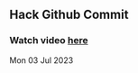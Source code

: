 
 ## Hack Github Commit 
 ### Watch video <a href="https://www.youtube.com">here</a> 
 Mon 03 Jul 2023 
